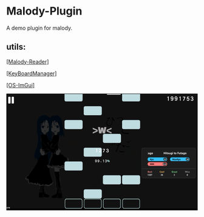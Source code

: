 # Malody-Plugin
A demo plugin for malody.

## utils:

[[Malody-Reader]](https://github.com/TKazer/Malody-Reader) 

[[KeyBoardManager]](https://github.com/TKazer/KeyBoardManager) 

[[OS-ImGui]](https://github.com/TKazer/OS-ImGui) 

<img src="https://github.com/TKazer/Malody-Plugin/blob/master/Pictures/UFW~Q%5D(E4%7D%243%5D%60MB%25Y%7BB)H1.png" width="538" height="308" />
